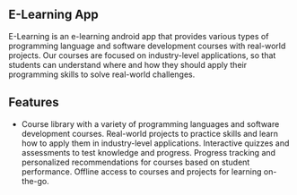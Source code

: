 ## E-Learning App

<p>E-Learning is an e-learning android app that provides various types of programming language and software development courses with real-world projects. Our courses are focused on industry-level applications, so that students can understand where and how they should apply their programming skills to solve real-world challenges.</p>

## Features
- Course library with a variety of programming languages and software development courses.
Real-world projects to practice skills and learn how to apply them in industry-level applications.
Interactive quizzes and assessments to test knowledge and progress.
Progress tracking and personalized recommendations for courses based on student performance.
Offline access to courses and projects for learning on-the-go.

